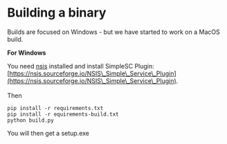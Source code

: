 # Building a binary

Builds are focused on Windows - but we have started to work on a MacOS build.&#x20;

**For Windows**

You need [nsis](http://nsis.sourceforge.io/) installed and install SimpleSC Plugin: [https://nsis.sourceforge.io/NSIS\_Simple\_Service\_Plugin](https://nsis.sourceforge.io/NSIS\_Simple\_Service\_Plugin). \
\
Then

```
pip install -r requirements.txt
pip install -r equirements-build.txt 
python build.py 
```

You will then get a setup.exe

